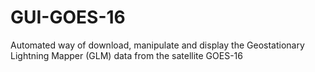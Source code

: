 # GUI-GOES-16
Automated way  of download, manipulate and display the Geostationary Lightning Mapper (GLM) data from the satellite GOES-16 
